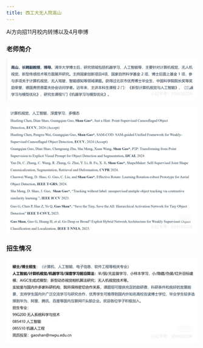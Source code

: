 ```yaml
---
title: 西工大无人院高山
---
```

Ai方向招11月校内转博以及4月申博

### 老师简介

![老师简介](./image/高山/高山老师简介.JPG)

![老师论文](./image/高山/高山老师论文.JPG)

### 招生情况

![招生情况](./image/高山/高山老师招生.JPG)